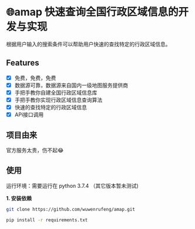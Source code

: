 # 🌐amap 快速查询全国行政区域信息的开发与实现
根据用户输入的搜索条件可以帮助用户快速的查找特定的行政区域信息。

## Features
- [x] 免费，免费，免费
- [x] 数据源可靠，数据源来自国内一级地图服务提供商
- [x] 手把手教你自建全国行政区域信息库
- [x] 手把手教你实现行政区域信息查询算法
- [x] 快速的查找特定的行政区域信息
- [x] APi接口调用

## 项目由来
官方服务太贵，伤不起😂


## 使用
运行环境：需要运行在 python 3.7.4 （其它版本暂未测试)

**1. 安装依赖**
```bash
git clone https://github.com/wuwenrufeng/amap.git

pip install -r requirements.txt
```

